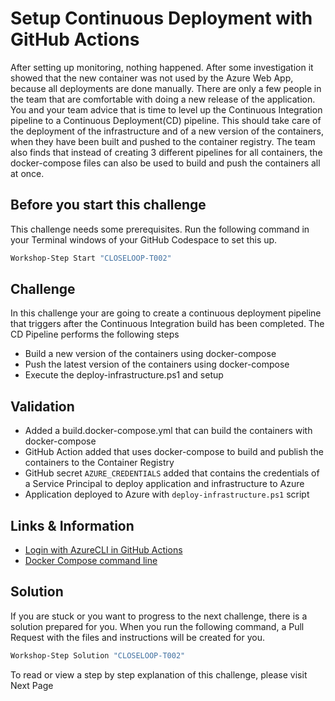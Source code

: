 # Setup Continuous Deployment with GitHub Actions

After setting up monitoring, nothing happened. After some investigation it showed that the new container was not used by the Azure Web App, because all deployments are done manually. There are only a few people in the team that are comfortable with doing a new release of the application. You and your team advice that is time to level up the Continuous Integration pipeline to a Continuous Deployment(CD) pipeline. This should take care of the deployment of the infrastructure and of a new version of the containers, when they have been built and pushed to the container registry. The team also finds that instead of creating 3 different pipelines for all containers, the docker-compose files can also be used to build and push the containers all at once.

## Before you start this challenge

This challenge needs some prerequisites. Run the following command in your Terminal windows of your GitHub Codespace to set this up.

```bash
Workshop-Step Start "CLOSELOOP-T002"
```

## Challenge 

In this challenge your are going to create a continuous deployment pipeline that triggers after the Continuous Integration build has been completed. The CD Pipeline performs the following steps
* Build a new version of the containers using docker-compose
* Push the latest version of the containers using docker-compose
* Execute the deploy-infrastructure.ps1 and setup

## Validation

* Added a build.docker-compose.yml that can build the containers with docker-compose
* GitHub Action added that uses docker-compose to build and publish the containers to the Container Registry
* GitHub secret `AZURE_CREDENTIALS` added that contains the credentials of a Service Principal to deploy application and infrastructure to Azure
* Application deployed to Azure with `deploy-infrastructure.ps1` script

## Links & Information

* [Login with AzureCLI in GitHub Actions](https://github.com/marketplace/actions/azure-login)
* [Docker Compose command line]()

## Solution

If you are stuck or you want to progress to the next challenge, there is a solution prepared for you. When you run the following command, a Pull Request with the files and instructions will be created for you. 

```powershell
Workshop-Step Solution "CLOSELOOP-T002"
```

To read or view a step by step explanation of this challenge, please visit Next Page
